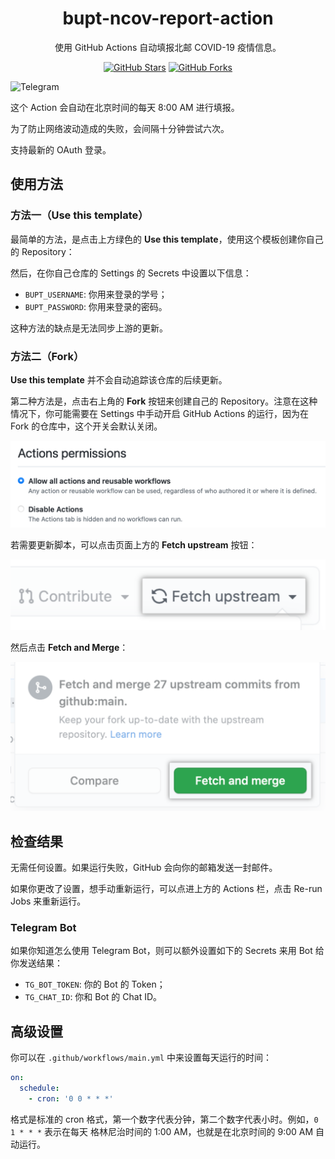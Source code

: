 <h1 align="center" style="border-bottom: none">
  bupt-ncov-report-action
</h1>

<p align="center">
  使用 GitHub Actions 自动填报北邮 COVID-19 疫情信息。
</p>

<p align="center">
  <a href="https://github.com/imtsuki/bupt-ncov-report-action"><img src="https://img.shields.io/github/stars/imtsuki/bupt-ncov-report-action?style=social" alt="GitHub Stars"></a>
  <a href="https://github.com/imtsuki/bupt-ncov-report-action"><img src="https://img.shields.io/github/forks/imtsuki/bupt-ncov-report-action?style=social" alt="GitHub Forks"></a>
</p>

![Telegram](img/telegram.jpg)

这个 Action 会自动在北京时间的每天 8:00 AM 进行填报。

为了防止网络波动造成的失败，会间隔十分钟尝试六次。

支持最新的 OAuth 登录。

## 使用方法

### 方法一（Use this template）

最简单的方法，是点击上方绿色的 **Use this template**，使用这个模板创建你自己的 Repository：

然后，在你自己仓库的 Settings 的 Secrets 中设置以下信息：

- `BUPT_USERNAME`: 你用来登录的学号；
- `BUPT_PASSWORD`: 你用来登录的密码。

这种方法的缺点是无法同步上游的更新。

### 方法二（Fork）

**Use this template** 并不会自动追踪该仓库的后续更新。

第二种方法是，点击右上角的 **Fork** 按钮来创建自己的 Repository。注意在这种情况下，你可能需要在 Settings 中手动开启 GitHub Actions 的运行，因为在 Fork 的仓库中，这个开关会默认关闭。

![Actions Setting](img/actions-setting.png)

若需要更新脚本，可以点击页面上方的 **Fetch upstream** 按钮：

![Fetch Upstream](img/fetch-upstream-drop-down.png)

然后点击 **Fetch and Merge**：

![Fetch and Merge](img/fetch-and-merge-button.png)

## 检查结果

无需任何设置。如果运行失败，GitHub 会向你的邮箱发送一封邮件。

如果你更改了设置，想手动重新运行，可以点进上方的 Actions 栏，点击 Re-run Jobs 来重新运行。

### Telegram Bot

如果你知道怎么使用 Telegram Bot，则可以额外设置如下的 Secrets 来用 Bot 给你发送结果：

- `TG_BOT_TOKEN`: 你的 Bot 的 Token；
- `TG_CHAT_ID`: 你和 Bot 的 Chat ID。

## 高级设置

你可以在 `.github/workflows/main.yml` 中来设置每天运行的时间：

```yml
on:
  schedule:
    - cron: '0 0 * * *'
```

格式是标准的 cron 格式，第一个数字代表分钟，第二个数字代表小时。例如，`0 1 * * *` 表示在每天
格林尼治时间的 1:00 AM，也就是在北京时间的 9:00 AM 自动运行。
